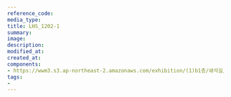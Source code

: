 ```yaml
---
reference_code:
media_type:
title: LHS_1202-1
summary:
image:
description:
modified_at:
created_at:
components:
- https://wwm3.s3.ap-northeast-2.amazonaws.com/exhibition/(1)b1층/쇄석길/LHS_1202-1.jpg
tags:
-
---
```

